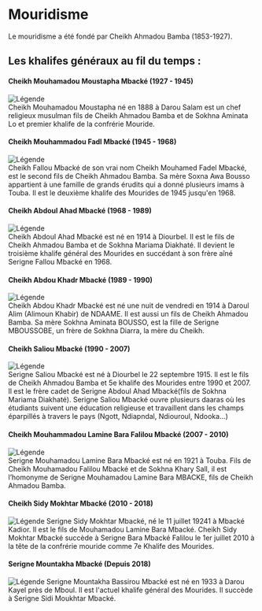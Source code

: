 # Mouridisme  
Le mouridisme a été fondé par  Cheikh Ahmadou Bamba (1853-1927).  

## Les khalifes généraux au fil du temps : 

#### Cheikh Mouhamadou Moustapha Mbacké (1927 - 1945)
![Légende](https://th.bing.com/th/id/OIP.9cb7puMfHFzrzeaVnE7eUAAAAA?w=134&h=180&c=7&r=0&o=5&dpr=1.5&pid=1.7)  
Cheikh Mouhamadou Moustapha né en 1888 à Darou Salam est un chef religieux musulman fils de Cheikh Ahmadou Bamba et de Sokhna Aminata Lo et premier khalife de la confrérie Mouride.

#### Cheikh Mouhammadou Fadl Mbacké (1945 - 1968)  
![Légende](https://th.bing.com/th/id/OIP.bi5pfcLgjTvEye_kS2GmqQHaI7?w=124&h=180&c=7&r=0&o=5&dpr=1.5&pid=1.7)  
Cheikh Fallou Mbacké de son vrai nom Cheikh Mouhamed Fadel Mbacké, est le second fils de Cheikh Ahmadou Bamba. Sa mère Soxna Awa Bousso appartient à une famille de grands érudits qui a donné plusieurs imams à Touba. Il est le deuxième khalife des Mourides de 1945 jusqu'en 1968.

#### Cheikh Abdoul Ahad Mbacké	(1968 - 1989)  
![Légende](https://th.bing.com/th/id/OIP.km-taxOEwNS-wN5MsRneagHaE-?w=221&h=180&c=7&r=0&o=5&dpr=1.5&pid=1.7)    
Cheikh Abdoul Ahad Mbacké est né en 1914 à Diourbel. Il est le fils de Cheikh Ahmadou Bamba et de Sokhna Mariama Diakhaté. Il devient le troisième khalife général des Mourides en succédant à son frère aîné Serigne Fallou Mbacké en 1968.

#### Cheikh Abdou Khadr Mbacké	(1989 - 1990)  
![Légende](https://th.bing.com/th/id/OIP.1SALJsjjAUi8V8PNZ026PQHaGp?w=207&h=186&c=7&r=0&o=5&dpr=1.5&pid=1.7)  
Cheikh Abdou Khadr Mbacké est né une nuit de vendredi en 1914 à Daroul Alim (Alimoun Khabir) de NDAAME. Il est aussi un fils de Cheikh Ahmadou Bamba. Sa mère Sokhna Aminata BOUSSO, est la fille de Serigne MBOUSSOBE, un frère de Sokhna Diarra, la mère du Cheikh.

#### Cheikh Saliou Mbacké	(1990 - 2007)  
![Légende](https://th.bing.com/th/id/OIP.-Y8xSVJYimqffQe82UtqKwAAAA?w=110&h=180&c=7&r=0&o=5&dpr=1.5&pid=1.7)  
Serigne Saliou Mbacké est né à Diourbel le 22 septembre 1915. Il est le fils de Cheikh Ahmadou Bamba et 5e khalife des Mourides entre 1990 et 2007. Il est le frère cadet de Serigne Abdoul Ahad Mbacké(fils de Sokhna Mariama Diakhaté). Serigne Saliou Mbacké ouvre plusieurs daaras où les étudiants suivent une éducation religieuse et travaillent dans les champs éparpillés à travers le pays (Ngott, Ndiapndal, Ndiouroul, Ndooka…)

#### Cheikh Mouhammadou Lamine Bara Falilou Mbacké (2007 - 2010)  
![Légende](https://th.bing.com/th/id/OIP.tH2FO79u7YEzocPV5G39jAAAAA?w=115&h=180&c=7&r=0&o=5&dpr=1.5&pid=1.7)  
Serigne Mouhamadou Lamine Bara Mbacké est né en 1921 à Touba. Fils de Cheikh Mouhamadou Falilou Mbacké et de Sokhna Khary Sall, il est l’homonyme de Serigne Mouhamadou Lamine Bara MBACKE, fils de Cheikh Ahmadou Bamba.

#### Cheikh Sidy Mokhtar Mbacké	(2010 - 2018)  
![Légende](https://th.bing.com/th/id/OIP.90-u3_XwwZnYGfQ_Av5YCgAAAA?pid=ImgDet&w=189&h=99&c=7&dpr=1,5)
Serigne Sidy Mokhtar Mbacké, né le 11 juillet 19241 à Mbacké Kadior. Il est le fils de Mouhamadou Lamine Bara Mbacké. Cheikh Sidy Mokhtar Mbacké succède à Serigne Bara Mbacké Falilou le 1er juillet 2010 à la tête de la confrérie mouride comme 7e Khalife des Mourides.

#### Serigne Mountakha Mbacké (Depuis 2018)  
![Légende](https://th.bing.com/th/id/OIP.7wHdJN84CnnU8PNEEw0oaAHaEK?w=270&h=180&c=7&r=0&o=5&dpr=1.5&pid=1.7)
Serigne Mountakha Bassirou Mbacké est né en 1933 à Darou Kayel près de Mboul. Il est l'actuel khalife général des Mourides. Il succède à Serigne Sidi Moukhtar Mbacké.
